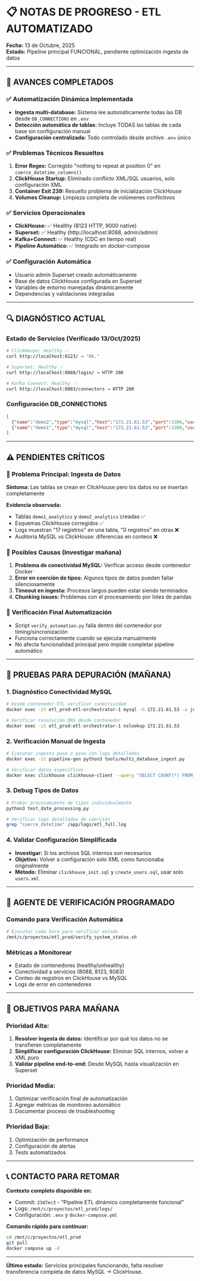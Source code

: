 # 📋 NOTAS DE PROGRESO - ETL AUTOMATIZADO

**Fecha:** 13 de Octubre, 2025  
**Estado:** Pipeline principal FUNCIONAL, pendiente optimización ingesta de datos

---

## 🎯 AVANCES COMPLETADOS

### ✅ **Automatización Dinámica Implementada**
- **Ingesta multi-database:** Sistema lee automáticamente todas las DB desde `DB_CONNECTIONS` en `.env`
- **Detección automática de tablas:** Incluye TODAS las tablas de cada base sin configuración manual
- **Configuración centralizada:** Todo controlado desde archivo `.env` único

### ✅ **Problemas Técnicos Resueltos**
1. **Error Regex:** Corregido "nothing to repeat at position 0" en `coerce_datetime_columns()`
2. **ClickHouse Startup:** Eliminado conflicto XML/SQL usuarios, solo configuración XML
3. **Container Exit 239:** Resuelto problema de inicialización ClickHouse
4. **Volumes Cleanup:** Limpieza completa de volúmenes conflictivos

### ✅ **Servicios Operacionales**
- **ClickHouse:** ✅ Healthy (8123 HTTP, 9000 native)  
- **Superset:** ✅ Healthy (http://localhost:8088, admin/admin)
- **Kafka+Connect:** ✅ Healthy (CDC en tiempo real)
- **Pipeline Automático:** ✅ Integrado en docker-compose

### ✅ **Configuración Automática**
- Usuario admin Superset creado automáticamente
- Base de datos ClickHouse configurada en Superset
- Variables de entorno manejadas dinámicamente
- Dependencias y validaciones integradas

---

## 🔍 DIAGNÓSTICO ACTUAL

### **Estado de Servicios** (Verificado 13/Oct/2025)
```bash
# ClickHouse: Healthy ✅
curl http://localhost:8123/ → "Ok."

# Superset: Healthy ✅  
curl http://localhost:8088/login/ → HTTP 200

# Kafka Connect: Healthy ✅
curl http://localhost:8083/connectors → HTTP 200
```

### **Configuración DB_CONNECTIONS**
```json
[
  {"name":"demo2","type":"mysql","host":"172.21.61.53","port":3306,"user":"juan.marcos","pass":"123456","db":"demo2"},
  {"name":"demo1","type":"mysql","host":"172.21.61.53","port":3306,"user":"juan.marcos","pass":"123456","db":"demo1"}
]
```

---

## ⚠️ PENDIENTES CRÍTICOS

### 🔴 **Problema Principal: Ingesta de Datos**
**Síntoma:** Las tablas se crean en ClickHouse pero los datos no se insertan completamente

**Evidencia observada:**
- Tablas `demo1_analytics` y `demo2_analytics` creadas ✅
- Esquemas ClickHouse corregidos ✅
- Logs muestran "17 registros" en una tabla, "0 registros" en otras ❌
- Auditoría MySQL vs ClickHouse: diferencias en conteos ❌

### 🔴 **Posibles Causas (Investigar mañana)**
1. **Problema de conectividad MySQL:** Verificar acceso desde contenedor Docker
2. **Error en coerción de tipos:** Algunos tipos de datos pueden fallar silenciosamente
3. **Timeout en ingesta:** Procesos largos pueden estar siendo terminados
4. **Chunking issues:** Problemas con el procesamiento por lotes de pandas

### 🔴 **Verificación Final Automatización**
- Script `verify_automation.py` falla dentro del contenedor por timing/sincronización
- Funciona correctamente cuando se ejecuta manualmente
- No afecta funcionalidad principal pero impide completar pipeline automático

---

## 🧪 PRUEBAS PARA DEPURACIÓN (MAÑANA)

### **1. Diagnóstico Conectividad MySQL**
```bash
# Desde contenedor ETL verificar conectividad
docker exec -it etl_prod-etl-orchestrator-1 mysql -h 172.21.61.53 -u juan.marcos -p123456 -e "SELECT COUNT(*) FROM demo2.empleados;"

# Verificar resolución DNS desde contenedor
docker exec -it etl_prod-etl-orchestrator-1 nslookup 172.21.61.53
```

### **2. Verificación Manual de Ingesta**
```bash
# Ejecutar ingesta paso a paso con logs detallados
docker exec -it pipeline-gen python3 tools/multi_database_ingest.py

# Verificar datos específicos
docker exec clickhouse clickhouse-client --query "SELECT COUNT(*) FROM demo2_analytics.demo2_demo2__empleados"
```

### **3. Debug Tipos de Datos**
```bash
# Probar procesamiento de tipos individualmente
python3 test_date_processing.py

# Verificar logs detallados de coerción
grep "coerce_datetime" /app/logs/etl_full.log
```

### **4. Validar Configuración Simplificada**
- **Investigar:** Si los archivos SQL internos son necesarios
- **Objetivo:** Volver a configuración solo XML como funcionaba originalmente
- **Método:** Eliminar `clickhouse_init.sql` y `create_users.sql`, usar solo `users.xml`

---

## 🤖 AGENTE DE VERIFICACIÓN PROGRAMADO

### **Comando para Verificación Automática**
```bash
# Ejecutar cada hora para verificar estado
/mnt/c/proyectos/etl_prod/verify_system_status.sh
```

### **Métricas a Monitorear**
- Estado de contenedores (healthy/unhealthy)
- Conectividad a servicios (8088, 8123, 8083)
- Conteo de registros en ClickHouse vs MySQL
- Logs de error en contenedores

---

## 🎯 OBJETIVOS PARA MAÑANA

### **Prioridad Alta:**
1. **Resolver ingesta de datos:** Identificar por qué los datos no se transfieren completamente
2. **Simplificar configuración ClickHouse:** Eliminar SQL internos, volver a XML puro
3. **Validar pipeline end-to-end:** Desde MySQL hasta visualización en Superset

### **Prioridad Media:**
1. Optimizar verificación final de automatización
2. Agregar métricas de monitoreo automático
3. Documentar proceso de troubleshooting

### **Prioridad Baja:**
1. Optimización de performance
2. Configuración de alertas
3. Tests automatizados

---

## 📞 CONTACTO PARA RETOMAR

**Contexto completo disponible en:**
- Commit: `23d7ec3` - "Pipeline ETL dinámico completamente funcional"
- Logs: `/mnt/c/proyectos/etl_prod/logs/`
- Configuración: `.env` y `docker-compose.yml`

**Comando rápido para continuar:**
```bash
cd /mnt/c/proyectos/etl_prod
git pull
docker compose up -d
```

---

**Último estado:** Servicios principales funcionando, falta resolver transferencia completa de datos MySQL → ClickHouse.